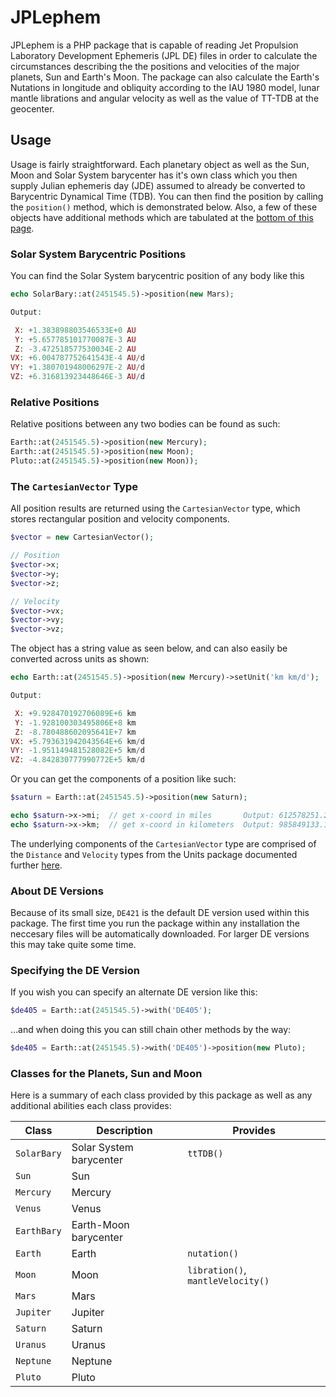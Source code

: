 JPLephem
========
JPLephem is a PHP package that is capable of reading Jet Propulsion Laboratory Development Ephemeris (JPL DE) files in order to calculate the circumstances describing the the positions and velocities of the major planets, Sun and Earth's Moon. The package can also calculate the Earth's Nutations in longitude and obliquity according to the IAU 1980 model, lunar mantle librations and angular velocity as well as the value of TT-TDB at the geocenter.


Usage
-----

Usage is fairly straightforward. Each planetary object as well as the Sun, Moon and Solar System barycenter has it's own class which you then supply Julian ephemeris day (JDE) assumed to already be converted to Barycentric Dynamical Time (TDB). You can then find the position by calling the `position()` method, which is demonstrated below. Also, a few of these objects have additional methods which are tabulated at the [bottom of this page](https://github.com/marando/JPLephem/blob/dev/README.md#classes-for-the-planets-sun-and-moon).


### Solar System Barycentric Positions

You can find the Solar System barycentric position of any body like this
```php
echo SolarBary::at(2451545.5)->position(new Mars);

Output:

 X: +1.383898803546533E+0 AU
 Y: +5.657785101770087E-3 AU
 Z: -3.472518577530034E-2 AU
VX: +6.004787752641543E-4 AU/d
VY: +1.380701948006297E-2 AU/d
VZ: +6.316813923448646E-3 AU/d
```

### Relative Positions
Relative positions between any two bodies can be found as such:
```php
Earth::at(2451545.5)->position(new Mercury);
Earth::at(2451545.5)->position(new Moon);
Pluto::at(2451545.5)->position(new Moon));
```


### The `CartesianVector` Type
All position results are returned using the `CartesianVector` type, which stores rectangular position and velocity components.

```php
$vector = new CartesianVector();

// Position
$vector->x;
$vector->y;
$vector->z;

// Velocity
$vector->vx;
$vector->vy;
$vector->vz;
```

The object has a string value as seen below, and can also easily be converted across units as shown:
```php
echo Earth::at(2451545.5)->position(new Mercury)->setUnit('km km/d');

Output:

 X: +9.928470192706089E+6 km
 Y: -1.928100303495806E+8 km
 Z: -8.780488602095641E+7 km
VX: +5.793631942043564E+6 km/d
VY: -1.951149481528082E+5 km/d
VZ: -4.842830777990772E+5 km/d
```

Or you can get the components of a position like such:
```php
$saturn = Earth::at(2451545.5)->position(new Saturn);

echo $saturn->x->mi;  // get x-coord in miles       Output: 612578251.23309
echo $saturn->x->km;  // get x-coord in kilometers  Output: 985849133.15246
```

The underlying components of the `CartesianVector` type are comprised of the `Distance` and `Velocity` types from the Units package documented further [here](https://github.com/marando/Units).


### About DE Versions
Because of its small size, `DE421` is the default DE version used within this package. The first time you run the package within any installation the neccesary files will be automatically downloaded. For larger DE versions this may take quite some time.

### Specifying the DE Version

If you wish you can specify an alternate DE version like this:
```php
$de405 = Earth::at(2451545.5)->with('DE405');
```
…and when doing this you can still chain other methods by the way:
```php
$de405 = Earth::at(2451545.5)->with('DE405')->position(new Pluto);
```





### Classes for the Planets, Sun and Moon
Here is a summary of each class provided by this package as well as any additional abilities each class provides:

Class       | Description             | Provides
------------|-------------------------|---------------------------------
`SolarBary` | Solar System barycenter | `ttTDB()`
`Sun`       | Sun                     |
`Mercury`   | Mercury                 |
`Venus`     | Venus                   |
`EarthBary` | Earth-Moon barycenter   |
`Earth`     | Earth                   | `nutation()`
`Moon`      | Moon                    | `libration()`, `mantleVelocity()`
`Mars`      | Mars                    |
`Jupiter`   | Jupiter                 |
`Saturn`    | Saturn                  |
`Uranus`    | Uranus                  |
`Neptune`   | Neptune                 |
`Pluto`     | Pluto                   |


